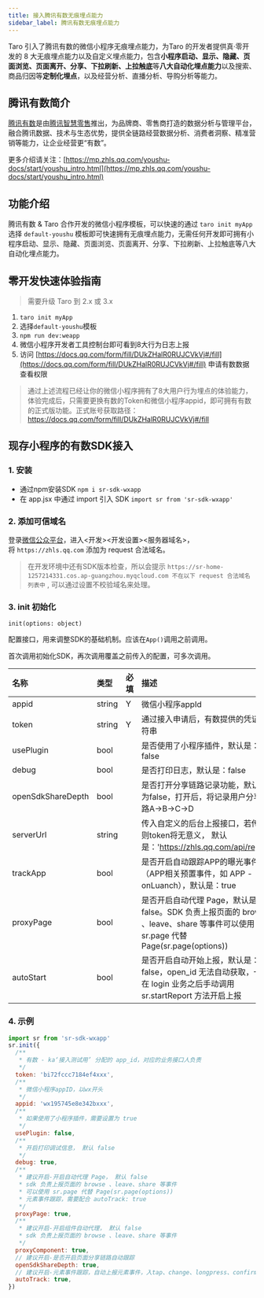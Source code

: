 ```yaml
---
title: 接入腾讯有数无痕埋点能力
sidebar_label: 腾讯有数无痕埋点能力
---
```


Taro 引入了腾讯有数的微信小程序无痕埋点能力，为Taro 的开发者提供真·零开发的 8 大无痕埋点能力以及自定义埋点能力，包含**小程序启动、显示、隐藏、页面浏览、页面离开、分享、下拉刷新、上拉触底**等**八大自动化埋点能力**以及搜索、商品归因等**定制化埋点**，以及经营分析、直播分析、导购分析等能力。

## 腾讯有数简介

 [腾讯有数](https://youshu.tencent.com/)是由[腾讯智慧零售](https://lingshou.tencent.com)推出，为品牌商、零售商打造的数据分析与管理平台，融合腾讯数据、技术与生态优势，提供全链路经营数据分析、消费者洞察、精准营销等能力，让企业经营更“有数”。

更多介绍请关注：[https://mp.zhls.qq.com/youshu-docs/start/youshu_intro.html](https://mp.zhls.qq.com/youshu-docs/start/youshu_intro.html)

## 功能介绍

腾讯有数 & Taro 合作开发的微信小程序模板，可以快速的通过 `taro init myApp` 选择 `default-youshu` 模板即可快速拥有无痕埋点能力，无需任何开发即可拥有小程序启动、显示、隐藏、页面浏览、页面离开、分享、下拉刷新、上拉触底等八大自动化埋点能力。

## 零开发快速体验指南

> 需要升级 Taro 到 2.x 或 3.x

1. `taro init myApp`
2. 选择`default-youshu`模板
3. `npm run dev:weapp`
4. 微信小程序开发者工具控制台即可看到8大行为日志上报
5. 访问 [https://docs.qq.com/form/fill/DUkZHalR0RUJCVkVj#/fill](https://docs.qq.com/form/fill/DUkZHalR0RUJCVkVj#/fill)  申请有数数据查看权限

> 通过上述流程已经让你的微信小程序拥有了8大用户行为埋点的体验能力，体验完成后，只需要更换有数的Token和微信小程序appid，即可拥有有数的正式版功能。正式账号获取路径：https://docs.qq.com/form/fill/DUkZHalR0RUJCVkVj#/fill

## 现存小程序的有数SDK接入

### 1. 安装

  * 通过npm安装SDK `npm i sr-sdk-wxapp`
  * 在 app.jsx 中通过 import 引入 SDK `import sr from 'sr-sdk-wxapp'`

### 2. 添加可信域名

登录[微信公众平台](https://mp.weixin.qq.com/)，进入<开发><开发设置><服务器域名>，将 `https://zhls.qq.com` 添加为 request 合法域名。


> 在开发环境中还有SDK版本检查，所以会提示 `https://sr-home-1257214331.cos.ap-guangzhou.myqcloud.com 不在以下 request 合法域名列表中` , 可以通过设置不校验域名来处理。

### 3. init 初始化

`init(options: object)`

配置接口，用来调整SDK的基础机制。应该在`App()`调用之前调用。

首次调用初始化SDK，再次调用覆盖之前传入的配置，可多次调用。

| 名称                | 类型     | 必填 | 描述                                                                                                |
|:----------------- |:------ |:-- |:------------------------------------------------------------------------------------------------- |
| appid             | string | Y  | 微信小程序appId                                                                                        |
| token             | string | Y  | 通过接入申请后，有数提供的凭证字符串                                                                                |
| usePlugin         | bool   |    | 是否使用了小程序插件，默认是：false                                                                              |
| debug             | bool   |    | 是否打印日志，默认是：false                                                                                  |
| openSdkShareDepth | bool   |    | 是否打开分享链路记录功能，默认值为false，打开后，将记录用户分享链路A->B->C->D                                                    |
| serverUrl         | string |    | 传入自定义的后台上报接口，若传入则token将无意义， 默认是：'https://zhls.qq.com/api/report'                                  |
| trackApp          | bool   |    | 是否开启自动跟踪APP的曝光事件（APP相关预置事件，如 APP - onLuanch），默认是：true                                             |
| proxyPage         | bool   |    | 是否开启自动代理 Page，默认是：false。SDK 负责上报页面的 browse 、leave、share 等事件可以使用 sr.page 代替 Page(sr.page(options)) |
| autoStart         | bool   |    | 是否开启自动开始上报，默认是：false，open_id 无法自动获取，一般在 login 业务之后手动调用 sr.startReport 方法开启上报                      |

### 4. 示例

``` javascript
import sr from 'sr-sdk-wxapp'
sr.init({
  /**
   * 有数 - ka‘接入测试用’ 分配的 app_id，对应的业务接口人负责
   */
  token: 'bi72fccc7184ef4xxx',
  /**
   * 微信小程序appID，以wx开头
   */
  appid: 'wx195745e8e342bxxx',
  /**
   * 如果使用了小程序插件，需要设置为 true
   */
  usePlugin: false,
  /**
   * 开启打印调试信息， 默认 false
   */
  debug: true,
  /**
   * 建议开启-开启自动代理 Page， 默认 false
   * sdk 负责上报页面的 browse 、leave、share 等事件
   * 可以使用 sr.page 代替 Page(sr.page(options))
   * 元素事件跟踪，需要配合 autoTrack: true
   */
  proxyPage: true,
  /**
   * 建议开启-开启组件自动代理， 默认 false
   * sdk 负责上报页面的 browse 、leave、share 等事件
   */
  proxyComponent: true,
  // 建议开启-是否开启页面分享链路自动跟踪
  openSdkShareDepth: true,
  // 建议开启-元素事件跟踪，自动上报元素事件，入tap、change、longpress、confirm
  autoTrack: true,
})
```

 

